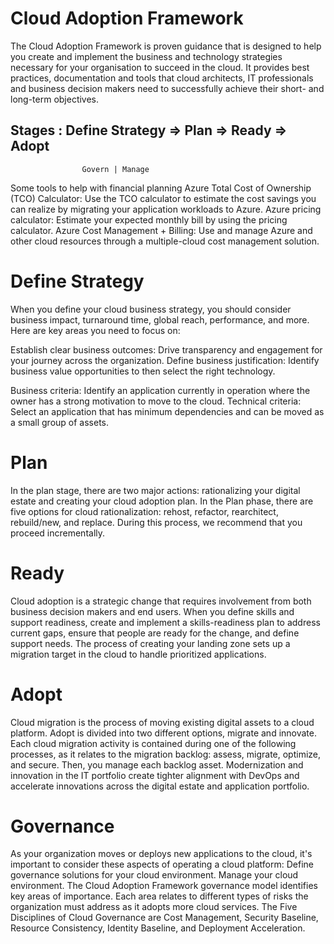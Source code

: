 # Cloud Adoption Framework

The Cloud Adoption Framework is proven guidance that is designed to help you create and implement the business and technology strategies necessary for your organisation to succeed in the cloud. It provides best practices, documentation and tools that cloud architects, IT professionals and business decision makers need to successfully achieve their short- and long-term objectives.

Stages :
Define Strategy => Plan => Ready => Adopt
----------------------------------------------
                    Govern | Manage

Some tools to help with financial planning
Azure Total Cost of Ownership (TCO) Calculator: Use the TCO calculator to estimate the cost savings you can realize by migrating your application workloads to Azure.
Azure pricing calculator: Estimate your expected monthly bill by using the pricing calculator.
Azure Cost Management + Billing: Use and manage Azure and other cloud resources through a multiple-cloud cost management solution.

# Define Strategy 

When you define your cloud business strategy, you should consider business impact, turnaround time, global reach, performance, and more. Here are key areas you need to focus on:

Establish clear business outcomes: Drive transparency and engagement for your journey across the organization.
Define business justification: Identify business value opportunities to then select the right technology.

Business criteria: Identify an application currently in operation where the owner has a strong motivation to move to the cloud.
Technical criteria: Select an application that has minimum dependencies and can be moved as a small group of assets.

# Plan
In the plan stage, there are two major actions: rationalizing your digital estate and creating your cloud adoption plan.
In the Plan phase, there are five options for cloud rationalization: rehost, refactor, rearchitect, rebuild/new, and replace. During this process, we recommend that you proceed incrementally.

# Ready
Cloud adoption is a strategic change that requires involvement from both business decision makers and end users.
When you define skills and support readiness, create and implement a skills-readiness plan to address current gaps, ensure that people are ready for the change, and define support needs.
The process of creating your landing zone sets up a migration target in the cloud to handle prioritized applications.

# Adopt

Cloud migration is the process of moving existing digital assets to a cloud platform. Adopt is divided into two different options, migrate and innovate.
Each cloud migration activity is contained during one of the following processes, as it relates to the migration backlog: assess, migrate, optimize, and secure. Then, you manage each backlog asset.
Modernization and innovation in the IT portfolio create tighter alignment with DevOps and accelerate innovations across the digital estate and application portfolio.

# Governance

As your organization moves or deploys new applications to the cloud, it's important to consider these aspects of operating a cloud platform:
Define governance solutions for your cloud environment.
Manage your cloud environment.
The Cloud Adoption Framework governance model identifies key areas of importance. Each area relates to different types of risks the organization must address as it adopts more cloud services. The Five Disciplines of Cloud Governance are Cost Management, Security Baseline, Resource Consistency, Identity Baseline, and Deployment Acceleration.
